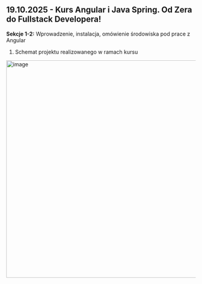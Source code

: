 

## 19.10.2025 - Kurs Angular i Java Spring. Od Zera do Fullstack Developera!
**Sekcje 1-2:** Wprowadzenie, instalacja, omówienie środowiska pod prace z Angular

1) Schemat projektu realizowanego w ramach kursu

<img width="917" height="578" alt="image" src="https://github.com/user-attachments/assets/024f1ae0-ceea-4c88-ad8d-c27c525fda78" />


